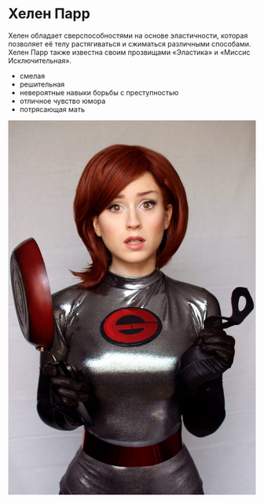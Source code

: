# Хелен Парр

Хелен обладает сверспособностями на основе эластичности, которая позволяет её телу растягиваться и сжиматься различными способами. Хелен Парр также известна своим прозвищами «Эластика» и «Миссис Исключительная».

* смелая
* решительная
* невероятные навыки борьбы с преступностью
* отличное чувство юмора
* потрясающая мать

![image](img/image.jpeg)

